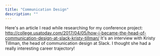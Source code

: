 ```yaml
---
title: "Communication Design"
description: ""
---
```

Here's an article I read while researching for my conference project:
http://college.usatoday.com/2017/04/05/how-i-became-the-head-of-communication-design-at-slack-kristy-tillman/
It's an interview with Kristy Tillman, the head of communication design at Slack. I thought she had a really interesting career trajectory!
